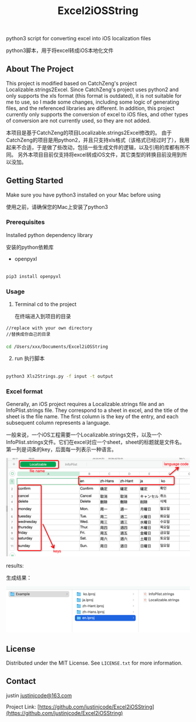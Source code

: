 


<!-- Improved compatibility of back to top link: See: https://github.com/othneildrew/Best-README-Template/pull/73 -->

<a name="readme-top"></a>

<!--

*** Thanks for checking out the Best-README-Template. If you have a suggestion

*** that would make this better, please fork the repo and create a pull request

*** or simply open an issue with the tag "enhancement".

*** Don't forget to give the project a star!

*** Thanks again! Now go create something AMAZING! :D

-->

<!-- PROJECT SHIELDS -->

<!--

*** I'm using markdown "reference style" links for readability.

*** Reference links are enclosed in brackets [ ] instead of parentheses ( ).

*** See the bottom of this document for the declaration of the reference variables

*** for contributors-url, forks-url, etc. This is an optional, concise syntax you may use.

*** https://www.markdownguide.org/basic-syntax/#reference-style-links

-->

  

<h1 align="center">Excel2iOSString</h1>

<br />

<p>
python3 script for converting excel into iOS localization files  

<p>
python3脚本，用于将excel转成iOS本地化文件

<br />

  

<!-- ABOUT THE PROJECT -->

## About The Project

This project is modified based on CatchZeng's project Localizable.strings2Excel.
Since CatchZeng's project uses python2 and only supports the xls format (this format is outdated), it is not suitable for me to use, so I made some changes, including some logic of generating files, and the referenced libraries are different.
In addition, this project currently only supports the conversion of excel to iOS files, and other types of conversion are not currently used, so they are not added.

本项目是基于CatchZeng的项目Localizable.strings2Excel修改的。
由于CatchZeng的项目是用python2，并且只支持xls格式（该格式已经过时了），我用起来不合适，于是做了些改动，包括一些生成文件的逻辑，以及引用的库都有所不同。
另外本项目目前仅支持将excel转成iOS文件，其它类型的转换目前没用到所以没加。
  

<!-- GETTING STARTED -->

## Getting Started
<p>
Make sure you have python3 installed on your Mac before using
<p>
使用之前，请确保您的Mac上安装了python3

### Prerequisites
<p>
Installed python dependency library
<p>
安装的python依赖库

* openpyxl

```sh

pip3 install openpyxl

```

  

### Usage

1. <p>Terminal cd to the project
	<p>在终端进入到项目的目录

```sh
//replace with your own directory
//替换成你自己的目录

cd /Users/xxx/Documents/Excel2iOSString
```

2. run
	执行脚本

```sh

python3 Xls2Strings.py -f input -t output

```

### Excel format
<p>
Generally, an iOS project requires a Localizable.strings file and an InfoPlist.strings file. They correspond to a sheet in excel, and the title of the sheet is the file name.
The first column is the key of the entry, and each subsequent column represents a language.
<p>
一般来说，一个iOS工程需要一个Localizable.strings文件，以及一个InfoPlist.strings文件。它们在excel对应一个sheet，sheet的标题就是文件名。
第一列是词条的key，后面每一列表示一种语言。
<br />

[![Excel format][table-screenshot]](https://example.com)

<p>
results:
<p>
生成结果：
<br />

  [![Results][results-screenshot]](https://example.com)

<!-- LICENSE -->

## License

Distributed under the MIT License. See `LICENSE.txt` for more information.

<!-- CONTACT -->

## Contact

justin 
justinjcode@163.com

  

Project Link: [https://github.com/justinjcode/Excel2iOSString](https://github.com/justinjcode/Excel2iOSString)

<!-- MARKDOWN LINKS & IMAGES -->

<!-- https://www.markdownguide.org/basic-syntax/#reference-style-links -->

[table-screenshot]: screenshots/table.png
[results-screenshot]: screenshots/results.png

